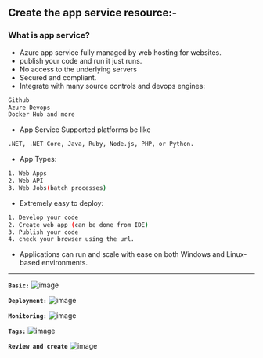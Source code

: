 ## Create the app service resource:-
### What is app service?
- Azure app service fully managed by web hosting for websites.
- publish your code and run it just runs.
- No access to the underlying servers
- Secured and compliant.
- Integrate with many source controls and devops engines:
```bash
Github
Azure Devops
Docker Hub and more
```
- App Service Supported platforms be like
```bash
.NET, .NET Core, Java, Ruby, Node.js, PHP, or Python. 
```
- App Types:
```bash
1. Web Apps
2. Web API
3. Web Jobs(batch processes)
```
- Extremely easy to deploy:
```bash
1. Develop your code
2. Create web app (can be done from IDE)
3. Publish your code
4. check your browser using the url.
```
- Applications can run and scale with ease on both Windows and Linux-based environments.

---
**`Basic:`**
![image](https://user-images.githubusercontent.com/91359308/144706473-c9c412c3-403b-4b67-8186-cbf1b1d71220.png)

**`Deployment:`**
![image](https://user-images.githubusercontent.com/91359308/144706479-d84239e9-e5c5-4256-ba27-d62d100f0b03.png)

**`Monitoring:`**
![image](https://user-images.githubusercontent.com/91359308/144706497-c049e812-b5f5-4e2e-a84d-79cb7c151e62.png)

**`Tags:`**
![image](https://user-images.githubusercontent.com/91359308/144706523-d15c6832-417c-4c90-aff7-046ed34d86db.png)

**`Review and create`**
![image](https://user-images.githubusercontent.com/91359308/144706542-89781e70-f1be-4fbb-b36e-b34f40662239.png)

